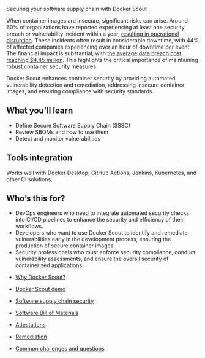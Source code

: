 Securing your software supply chain with Docker Scout


When container images are insecure, significant risks can arise. Around 60% of
organizations have reported experiencing at least one security breach or
vulnerability incident within a year, [resulting in operational
disruption][CSA]. These incidents often result in considerable downtime, with
44% of affected companies experiencing over an hour of downtime per event. The
financial impact is substantial, with [the average data breach cost reaching
$4.45 million][IBM]. This highlights the critical importance of maintaining
robust container security measures.

Docker Scout enhances container security by providing automated vulnerability
detection and remediation, addressing insecure container images, and ensuring
compliance with security standards.

[CSA]: https://cloudsecurityalliance.org/blog/2023/09/21/2023-global-cloud-threat-report-cloud-attacks-are-lightning-fast
[IBM]: https://www.ibm.com/reports/data-breach

## What you'll learn

- Define Secure Software Supply Chain (SSSC)
- Review SBOMs and how to use them
- Detect and monitor vulnerabilities

## Tools integration

Works well with Docker Desktop, GitHub Actions, Jenkins, Kubernetes, and
other CI solutions.

## Who’s this for?

- DevOps engineers who need to integrate automated security checks into CI/CD
  pipelines to enhance the security and efficiency of their workflows.
- Developers who want to use Docker Scout to identify and remediate
  vulnerabilities early in the development process, ensuring the production of
  secure container images.
- Security professionals who must enforce security compliance, conduct
  vulnerability assessments, and ensure the overall security of containerized
  applications.

<div id="scout-lp-survey-anchor"></div>



- [Why Docker Scout?](https://docs.docker.com/guides/docker-scout/why/)

- [Docker Scout demo](https://docs.docker.com/guides/docker-scout/demo/)

- [Software supply chain security](https://docs.docker.com/guides/docker-scout/s3c/)

- [Software Bill of Materials](https://docs.docker.com/guides/docker-scout/sbom/)

- [Attestations](https://docs.docker.com/guides/docker-scout/attestations/)

- [Remediation](https://docs.docker.com/guides/docker-scout/remediation/)

- [Common challenges and questions](https://docs.docker.com/guides/docker-scout/common-questions/)
